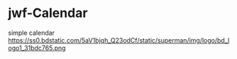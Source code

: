 # jwf-Calendar
simple calendar
https://ss0.bdstatic.com/5aV1bjqh_Q23odCf/static/superman/img/logo/bd_logo1_31bdc765.png
